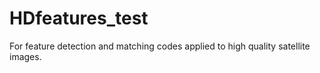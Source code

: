 # HDfeatures_test
For feature detection and matching codes applied to high quality satellite images. 
